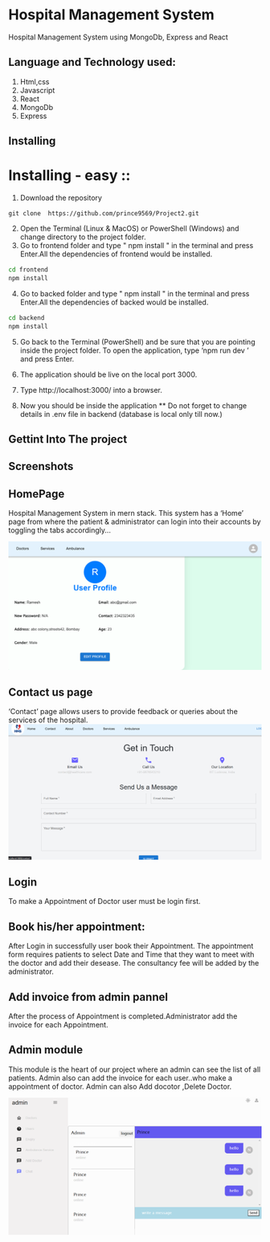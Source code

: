 
# Hospital Management System


Hospital Management System using MongoDb, Express and React

## Language and Technology used:

1. Html,css
2. Javascript
3. React
4. MongoDb
5. Express

## Installing

# Installing - easy ::
1.	Download the repository
```
git clone  https://github.com/prince9569/Project2.git
```
2.	Open the Terminal (Linux & MacOS) or PowerShell (Windows) and change directory to the project folder.
3. Go to frontend folder and type " npm install " in the terminal and press Enter.All the dependencies of frontend would be installed.
```bash 
cd frontend 
npm install 
```
4. Go to backed  folder and type " npm install " in the terminal and press Enter.All the dependencies of backed  would be installed.
```bash 
cd backend  
npm install 
```

5.	Go back to the Terminal (PowerShell) and be sure that you are pointing inside the project folder. To open the application, type ‘npm run dev ’ and press Enter.
6.	The application should be live on the local port 3000.  
7.	Type http://localhost:3000/ into a browser.

8.	Now you should be inside the application
** Do not forget to change details in .env file in backend (database is local only till now.)


## Gettint Into The project


## Screenshots

## HomePage
Hospital Management System in mern stack. This system has a ‘Home’ page from where the patient & administrator can login into their accounts by toggling the tabs accordingly...

![homepage](screenshots/image3.png)  



## Contact us page

‘Contact’ page allows users to provide feedback or queries about the services of the hospital. 
![contact page](screenshots/image.png) 


## Login
To make  a Appointment of Doctor user must be login first.

##  Book his/her appointment:
After Login in successfully user book their  Appointment. The appointment form requires patients to select  Date and Time that they want to meet with the doctor and add their desease. The consultancy fee will be added by the administrator.

## Add invoice from admin pannel

After the process of Appointment is completed.Administrator add the invoice for each Appointment.

## Admin module

   This module is the heart of our project where an admin can see the list of all patients. Admin also can add the invoice for each user..who make a appointment of doctor. Admin can also Add docotor ,Delete Doctor.

   
![admin-user](screenshots/image2.png)











